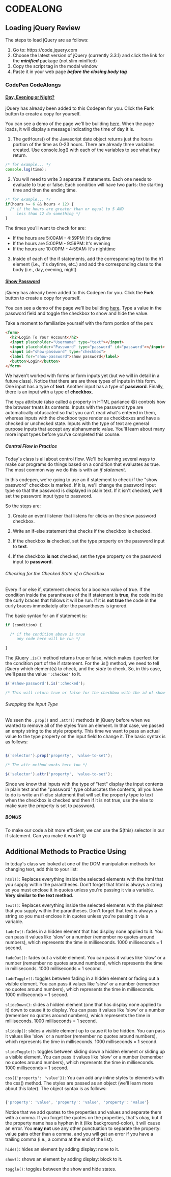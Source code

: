 # CODEALONG

## Loading jQuery Review

The steps to load jQuery are as follows:

<ol>
  <li>Go to: https://code.jquery.com</li>
  <li>Choose the latest version of jQuery (currently 3.3.1) and click the link for the <strong><em>minified</em></strong> package (not slim minified)</li>
  <li>Copy the script tag in the modal window</li>
  <li>Paste it in your web page <strong><em>before the closing body tag</em></strong></li>
</ol>

### CodePen CodeAlongs

#### [Day, Evening or Night?](https://codepen.io/jme11/pen/jpqwvR?editors=0010)

jQuery has already been added to this Codepen for you. Click the **Fork** button to create a copy for yourself.

You can see a demo of the page we'll be building [here](https://codepen.io/jme11/live/OwNgMO).  When the page loads, it will display a message indicating the time of day it is.

1. The getHours() of the Javascript date object returns just the hours portion of the time as 0-23 hours.  There are already three variables created.  Use console.log() with each of the variables to see what they return.

```js
/* for example... */
console.log(time);
```
2. You will need to write 3 separate if statements.  Each one needs to evaluate to true or false.  Each condition will have two parts: the starting time and then the ending time.

```js
/* for example... */
if(hours >= 6 && hours < 12) {
  /* if the hours are greater than or equal to 5 AND
     less than 12 do something */
}
```

The times you'll want to check for are:

- If the hours are 5:00AM - 4:59PM: It's daytime
- If the hours are 5:00PM - 9:59PM: It's evening
- If the hours are 10:00PM - 4:59AM: It's nighttime

3. Inside of each of the if statements, add the corresponding text to the h1 element (i.e., It's daytime, etc.) and add the corresponding class to the body (i.e., day, evening, night)

#### [Show Password](https://codepen.io/jme11/pen/XBXvqe?editors=0010)

jQuery has already been added to this Codepen for you. Click the **Fork** button to create a copy for yourself.

You can see a demo of the page we'll be building [here](https://codepen.io/jme11/live/QBNyMb).  Type a value in the password field and toggle the checkbox to show and hide the value.

Take a moment to familiarize yourself with the form portion of the pen:

```html
<form>
  <h2>Login To Your Account</h2>
  <input placeholder="Username" type="text"></input>
  <input placeholder="Password" type="password" id="password"></input>
  <input id="show-password" type="checkbox">
  <label for="show-password">show password</label>
  <button>Login</button>
</form>
```

We haven't worked with forms or form inputs yet (but we will in detail in a future class).  Notice that there are are three types of inputs in this form.  One input has a type of **text**.  Another input has a type of **password**. Finally, there is an input with a type of **checkbox**.

The ```type``` attribute (also called a property in HTML parlance :smile:) controls how the browser treats its contents.  Inputs with the password type are automatically obfuscated so that you can't read what's entered in them, whereas inputs with the checkbox type render as checkboxes and have a checked or unchecked state.  Inputs with the type of text are general purpose inputs that accept any alphanumeric value.  You'll learn about many more input types before you've completed this course.

##### Control Flow in Practice

Today's class is all about control flow.  We'll be learning several ways to make our programs do things based on a condition that evaluates as true.  The most common way we do this is with an *if statement*.

In this codepen, we're going to use an if statement to check if the "show password" checkbox is marked.  If it is, we'll change the password input type so that the password is displayed in plain text.  If it isn't checked, we'll set the password input type to password.

So the steps are:

1. Create an event listener that listens for clicks on the show password checkbox.

2. Write an if-else statement that checks if the checkbox is checked.

3. If the checkbox **is** checked, set the type property on the password input to **text**.

4. If the checkbox **is not** checked, set the type property on the password input to **password**.


###### Checking for the Checked State of a Checkbox

Every if or else if, statement checks for a boolean value of true.  If the condition inside the parantheses of the if statement is **true**, the code inside the curly braces that follows it will be run.  If it is **not true** the code in the curly braces immediately after the parantheses is ignored.

The basic syntax for an if statement is:

```js
if (condition) {

  /* if the condition above is true
     any code here will be run */

}
```

The jQuery ```.is()``` method returns true or false, which makes it perfect for the condition part of the if statement.  For the .is() method, we need to tell jQuery which element(s) to check, and the *state* to check.  So, in this case, we'll pass the value ```':checked'``` to it.

```js
$('#show-password').is(':checked');

/* This will return true or false for the checkbox with the id of show-password  */

```
###### Swapping the Input Type

We seen the ```.prop()``` and ```.attr()``` methods in jQuery before when we wanted to remove all of the styles from an element.  In that case, we passed an empty string to the style property.  This time we want to pass an actual value to the type property on the input field to change it.  The basic syntax is as follows:


```js

$('selector').prop('property', 'value-to-set');

/* The attr method works here too */

$('selector').attr('property', 'value-to-set');

```

Since we know that inputs with the type of "text" display the input contents in plain text and the "password" type obfuscates the contents, all you have to do is write an if-else statement that will set the property type to text when the checkbox is checked and then if it is not true, use the else to make sure the property is set to password.

##### BONUS

To make our code a bit more efficient, we can use the $(this) selector in our if statement.  Can you make it work? :smile:



## Additional Methods to Practice Using

In today's class we looked at one of the DOM manipulation methods for changing text, add this to your list:

```html()```: Replaces everything inside the selected elements with the html that you supply within the parantheses.  Don't forget that html is always a string so you must enclose it in quotes unless you're passing it via a variable.  **Very similar to the text method.**

```text()```: Replaces everything inside the selected elements with the plaintext that you supply within the parantheses.  Don't forget that text is always a string so you must enclose it in quotes unless you're passing it via a variable.

```fadeIn()```: fades in a hidden element that has display none applied to it.  You can pass it values like 'slow' or a number (remember no quotes around numbers), which represents the time in milliseconds.  1000 milliseconds = 1 second.

```fadeOut()```: fades out a visible element.  You can pass it values like 'slow' or a number (remember no quotes around numbers), which represents the time in milliseconds.  1000 milliseconds = 1 second.

```fadeToggle()```: toggles between fading in a hidden element or fading out a visible element.  You can pass it values like 'slow' or a number (remember no quotes around numbers), which represents the time in milliseconds.  1000 milliseconds = 1 second.

```slideDown()```: slides a hidden element (one that has display none applied to it) down to cause it to display.  You can pass it values like 'slow' or a number (remember no quotes around numbers), which represents the time in milliseconds.  1000 milliseconds = 1 second.

```slideUp()```: slides a visible element up to cause it to be hidden.  You can pass it values like 'slow' or a number (remember no quotes around numbers), which represents the time in milliseconds.  1000 milliseconds = 1 second.

```slideToggle()```: toggles between sliding down a hidden element or sliding up a visible element.  You can pass it values like 'slow' or a number (remember no quotes around numbers), which represents the time in milliseconds.  1000 milliseconds = 1 second.

```css({'property': 'value'})```:  You can add any inline styles to elements with the css() method.  The styles are passed as an object (we'll learn more about this later).  The object syntax is as follows:

```js

{'property': 'value', 'property': 'value', 'property': 'value'}

```

Notice that we add quotes to the properties and values and separate them with a comma.  If you forget the quotes on the properties, that's okay, but if the property name has a hyphen in it (like background-color), it will cause an error.  You **may not** use any other punctuation to separate the property: value pairs other than a comma, and you will get an error if you have a trailing comma (i.e., a comma at the end of the list).

```hide()```: hides an element by adding display: none to it.

```show()```: shows an element by adding display: block to it.

```toggle()```: toggles between the show and hide states.







